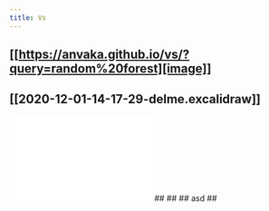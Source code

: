 ```yaml
---
title: Vs
---
```


## [[https://anvaka.github.io/vs/?query=random%20forest][image]]
##
##
## [[2020-12-01-14-17-29-delme.excalidraw]]
<iframe class="draw-iframe" src="/draw?file=2020-12-01-14-17-29-delme.excalidraw" width="50%" height="150" frameborder="0"></iframe>
##
##
## asd
##

